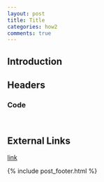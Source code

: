 ```yaml
---
layout: post
title: Title
categories: how2
comments: true
---
```


## Introduction

## Headers

### Code

```python

```

```sql

```

## External Links

[link](link)

{% include post_footer.html %}
